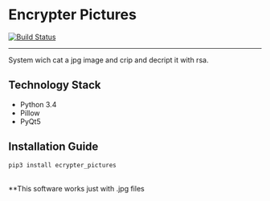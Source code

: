 # Encrypter Pictures
[![Build Status](https://travis-ci.org/TiagoAssuncao/encrypter_pictures.svg?branch=master)](https://travis-ci.org/TiagoAssuncao/encrypter_pictures)
***

System wich cat a jpg image and crip and decript it with rsa.
## Technology Stack
* Python 3.4
* Pillow
* PyQt5

## Installation Guide
`pip3 install ecrypter_pictures`<br><br>


**This software works just with .jpg files

